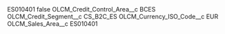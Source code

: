 <?xml version="1.0" encoding="UTF-8"?>
<CustomMetadata xmlns="http://soap.sforce.com/2006/04/metadata" xmlns:xsi="http://www.w3.org/2001/XMLSchema-instance" xmlns:xsd="http://www.w3.org/2001/XMLSchema">
    <label>ES010401</label>
    <protected>false</protected>
    <values>
        <field>OLCM_Credit_Control_Area__c</field>
        <value xsi:type="xsd:string">BCES</value>
    </values>
    <values>
        <field>OLCM_Credit_Segment__c</field>
        <value xsi:type="xsd:string">CS_B2C_ES</value>
    </values>
    <values>
        <field>OLCM_Currency_ISO_Code__c</field>
        <value xsi:type="xsd:string">EUR</value>
    </values>
    <values>
        <field>OLCM_Sales_Area__c</field>
        <value xsi:type="xsd:string">ES010401</value>
    </values>
</CustomMetadata>
